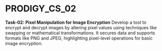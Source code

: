 # PRODIGY_CS_02
**Task-02: Pixel Manipulation for Image Encryption**    Develop a tool to encrypt and decrypt images by altering pixel values using techniques like swapping or mathematical transformations. It secures data and supports formats like PNG and JPEG, highlighting pixel-level operations for basic image encryption.
